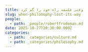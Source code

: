 ```yaml
---
title: وقتی فلسفه راه خود را گم کرد
slug: when-philosophy-lost-its-way
people:
  - path: _people/robertfrodeman.md
date: 2025-10-27T20:30:00.000Z
categories:
  - path: _categories/culture.md
  - path: _categories/philosophy.md
---
```



